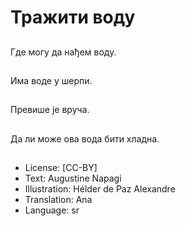 # Тражити воду

##
Где могу да нађем воду.

##
Има воде у шерпи.

##
Превише је вруча.

##
Да ли може ова вода бити хладна.

##
* License: [CC-BY]
* Text: Augustine Napagi
* Illustration: Hélder de Paz Alexandre
* Translation: Ana
* Language: sr
